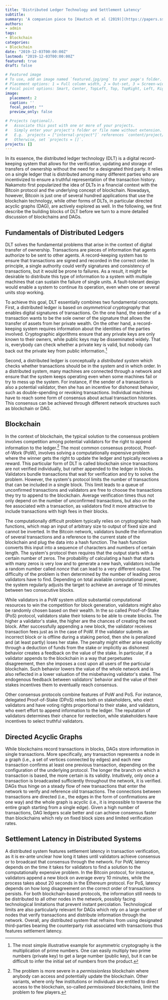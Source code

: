 ```yaml
---
title: 'Distributed Ledger Technology and Settlement Latency'
subtitle: 
summary: 'A companion piece to [Hautsch et al (2019)](https://papers.ssrn.com/sol3/papers.cfm?abstract_id=3302159) on how latency enters blockchain-based settlement'
authors:
- admin
tags:
- Blockchain
categories:
- Blockchain
date: "2019-12-03T00:00:00Z"
lastmod: "2019-12-03T00:00:00Z"
featured: true
draft: false

# Featured image
# To use, add an image named `featured.jpg/png` to your page's folder.
# Placement options: 1 = Full column width, 2 = Out-set, 3 = Screen-width
# Focal point options: Smart, Center, TopLeft, Top, TopRight, Left, Right, BottomLeft, Bottom, BottomRight
image:
  placement: 2
  caption: ''
  focal_point: ""
  preview_only: false

# Projects (optional).
#   Associate this post with one or more of your projects.
#   Simply enter your project's folder or file name without extension.
#   E.g. `projects = ["internal-project"]` references `content/project/deep-learning/index.md`.
#   Otherwise, set `projects = []`.
projects: []
---
```


In its essence, the distributed ledger technology (DLT) is a digital record-keeping system that allows for the verification, updating and storage of transfers of ownership without the need for a designated third party. It relies on a single ledger that is distributed among many different parties who are incentivized to ensure a truthful representation of the transaction history. Nakamoto first popularized the idea of DLTs in a financial context with the Bitcoin protocol and the underlying concept of blockchain. Nowadays, however, Bitcoin is just one of several hundred applications that use the blockchain technology, while other forms of DLTs, in particular directed acyclic graphs (DAG), are actively explored as well. In the following, we first describe the building blocks of DLT before we turn to a more detailed discussion of blockchains and DAGs.

## Fundamentals of Distributed Ledgers

DLT solves the fundamental problems that arise in the context of digital transfer of ownership. Transactions are pieces of information that agents authorize to be sent to other agents. A record-keeping system has to ensure that transactions are signed and recorded in the correct order. In principle, a single authority could verify signatures and consistency of transactions, but it would be prone to failures. As a result, it might be desirable to distribute this type of information to a system with multiple machines that can sustain the failure of single units. A fault-tolerant design would enable a system to continue its operation, even when one or several units stop working.

To achieve this goal, DLT essentially combines two fundamental concepts. First, a distributed ledger is based on *asymmetrical cryptography* that enables digital signatures of transactions. On the one hand, the sender of a transaction wants to be the sole owner of the signature that allows the transfer of assets from her private wealth. On the other hand, a record-keeping system requires information about the identities of the parties involved. Cryptographic algorithms ensure that any private keys are only known to their owners, while public keys may be disseminated widely. That is, everybody can check whether a private key is valid, but nobody can back out the private key from public information.[^1]

Second, a distributed ledger is conceptually a *distributed system* which checks whether transactions should be in the system and in which order. In a distributed system, many machines are connected through a network and ensure that the system keeps operating even when some machines fail or try to mess up the system. For instance, if the sender of a transaction is also a potential validator, then she has an incentive for dishonest behavior, such as double-spending or revoking transactions. Individual machines have to reach some form of consensus about actual transaction histories. This consensus can be achieved through different network structures such as blockchain or DAG. 

## Blockchain

In the context of blockchain, the typical solution to the consensus problem involves competition among potential validators for the right to append information to the ledger.[^2] The most common consensus protocol, Proof-of-Work (PoW), involves solving a computationally expensive problem where the winner gets the right to update the ledger and typically receives a reward. This particular form of DLT is called blockchain since transactions are not verified individually, but rather appended to the ledger in blocks. Validators bundle transactions that wait for verification and try to solve the problem. However, the system's protocol limits the number of transactions that can be included in a single block. This limit leads to a queue of unconfirmed transactions and validators are free to choose the transactions they try to append to the blockchain. Average verification times thus not only depend on the number of unconfirmed transactions, but also on the fee associated with a transaction, as validators find it more attractive to include transactions with high fees in their blocks.

The computationally difficult problem typically relies on cryptographic hash functions, which map an input of arbitrary size to output of fixed size and cannot be inverted. In the Bitcoin network, validators bundle the information of several transactions and a reference to the current state of the blockchain and plug the data into a hash function. The hash function converts this input into a sequence of characters and numbers of certain length. The system's protocol then requires that the output starts with a certain number of zeros. The probability of calculating a hash that starts with many zeros is very low and to generate a new hash, validators include a random number called *nonce* that can lead to a very different output. The difficulty of the problem is then determined by the number of leading zeros validators have to find. Depending on total available computational power, the system regularly adjusts the target to achieve an average of 10 minutes between two consecutive blocks.

While validators in a PoW system utilize substantial computational resources to win the competition for block generation, validators might also be randomly chosen based on their wealth. In the so called Proof-of-Stake (PoS) protocol, validators stake their tokens to be able to create blocks. The higher a validator's stake, the higher are the chances of creating the next block. After successfully appending a new block, the validator receives transaction fees just as in the case of PoW. If the validator submits an incorrect block or is offline during a staking period, then she is penalized and (at least partly) loses her stake. The penalty might either arise explicitly through a deduction of funds from the stake or implicitly as dishonest behavior creates a feedback on the value of the stake. In particular, if a validator appends to the blockchain in a way that perpetuates disagreement, then she imposes a cost upon all users of the particular blockchain. Such behavior lowers the value of the whole network and is also reflected in a lower valuation of the misbehaving validator's stake. The endogenous feedback between validators' behavior and the value of their stakes incentives them to eventually reach consensus.

Other consensus protocols combine features of PoW and PoS. For instance, delegated Proof-of-Stake (DPoS) relies both on stakeholders, who elect validators and have voting rights proportional to their stake, and validators, who exert effort to append information to the ledger. The reputation of validators determines their chance for reelection, while stakeholders have incentives to select truthful validators. 

## Directed Acyclic Graphs

While blockchains record transactions in blocks, DAGs store information in single transactions. More specifically, any transaction represents a node in a graph (i.e., a set of vertices connected by edges) and each new transaction confirms at least one previous transaction, depending on the configuration of the underlying protocol. The longer the branch on which a transaction is based, the more certain is its validity. Intuitively, only once a transaction is broadcasted sufficiently throughout the network, it is verified. DAGs thus hinge on a steady flow of new transactions that enter the network to verify and reference old transactions. The connections between transactions are directed (i.e., the edges in the form of confirmations are one way) and the whole graph is acyclic (i.e., it is impossible to traverse the entire graph starting from a single edge). Given a high number of transactions, DAG ledgers scale better and can achieve consensus faster than blockchains which rely on fixed block sizes and limited verification rates. 

## Settlement Latency in Distributed Systems

A distributed system features settlement latency in transaction verification, as it is ex-ante unclear how long it takes until validators achieve consensus or to broadcast that consensus through the network. For PoW, latency depends on the time it takes for validators to find a solution to the computationally expensive problem. In the Bitcoin protocol, for instance, validators append a new block on average every 10 minutes, while the process takes about 20 seconds in the Ethereum protocol. For PoS, latency depends on how long disagreement on the correct order of transactions persists. For both blockchain-based protocols, the information still needs to be distributed to all other nodes in the network, possibly facing technological limitations that prevent instant percolation. Technological limits are also particularly relevant for DAGs which rely on a large number of nodes that verify transactions and distribute information through the network. Overall, any distributed system that refrains from using designated third-parties bearing the counterparty risk associated with transactions thus features settlement latency. 

[^1]: The most simple illustrative example for asymmetric cryptography is the multiplication of prime numbers. One can easily multiply two prime numbers (private key) to get a large number (public key), but it can be difficult to infer the initial set of numbers from the product.

[^2]: The problem is more severe in a *permissionless* blockchain where anybody can access and potentially update the blockchain. Other variants, where only few institutions or individuals are entitled to direct access to the blockchain, so-called *permissioned* blockchains, limit the problem to few players.
